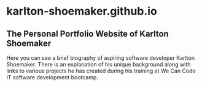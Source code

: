 # karlton-shoemaker.github.io
## The Personal Portfolio Website of Karlton Shoemaker
Here you can see a brief biography of aspiring software developer Karlton Shoemaker. There is an explanation of his unique background along with links to various projects he has created during his training at We Can Code IT software development bootcamp.
